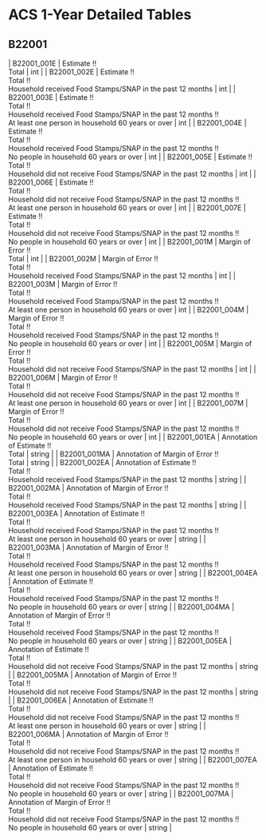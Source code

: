 # ACS 1-Year Detailed Tables

## B22001

| B22001_001E | Estimate !!<br>Total | int |
| B22001_002E | Estimate !!<br>Total !!<br>Household received Food Stamps/SNAP in the past 12 months | int |
| B22001_003E | Estimate !!<br>Total !!<br>Household received Food Stamps/SNAP in the past 12 months !!<br>At least one person in household 60 years or over | int |
| B22001_004E | Estimate !!<br>Total !!<br>Household received Food Stamps/SNAP in the past 12 months !!<br>No people in household 60 years or over | int |
| B22001_005E | Estimate !!<br>Total !!<br>Household did not receive Food Stamps/SNAP in the past 12 months | int |
| B22001_006E | Estimate !!<br>Total !!<br>Household did not receive Food Stamps/SNAP in the past 12 months !!<br>At least one person in household 60 years or over | int |
| B22001_007E | Estimate !!<br>Total !!<br>Household did not receive Food Stamps/SNAP in the past 12 months !!<br>No people in household 60 years or over | int |
| B22001_001M | Margin of Error !!<br>Total | int |
| B22001_002M | Margin of Error !!<br>Total !!<br>Household received Food Stamps/SNAP in the past 12 months | int |
| B22001_003M | Margin of Error !!<br>Total !!<br>Household received Food Stamps/SNAP in the past 12 months !!<br>At least one person in household 60 years or over | int |
| B22001_004M | Margin of Error !!<br>Total !!<br>Household received Food Stamps/SNAP in the past 12 months !!<br>No people in household 60 years or over | int |
| B22001_005M | Margin of Error !!<br>Total !!<br>Household did not receive Food Stamps/SNAP in the past 12 months | int |
| B22001_006M | Margin of Error !!<br>Total !!<br>Household did not receive Food Stamps/SNAP in the past 12 months !!<br>At least one person in household 60 years or over | int |
| B22001_007M | Margin of Error !!<br>Total !!<br>Household did not receive Food Stamps/SNAP in the past 12 months !!<br>No people in household 60 years or over | int |
| B22001_001EA | Annotation of Estimate !!<br>Total | string |
| B22001_001MA | Annotation of Margin of Error !!<br>Total | string |
| B22001_002EA | Annotation of Estimate !!<br>Total !!<br>Household received Food Stamps/SNAP in the past 12 months | string |
| B22001_002MA | Annotation of Margin of Error !!<br>Total !!<br>Household received Food Stamps/SNAP in the past 12 months | string |
| B22001_003EA | Annotation of Estimate !!<br>Total !!<br>Household received Food Stamps/SNAP in the past 12 months !!<br>At least one person in household 60 years or over | string |
| B22001_003MA | Annotation of Margin of Error !!<br>Total !!<br>Household received Food Stamps/SNAP in the past 12 months !!<br>At least one person in household 60 years or over | string |
| B22001_004EA | Annotation of Estimate !!<br>Total !!<br>Household received Food Stamps/SNAP in the past 12 months !!<br>No people in household 60 years or over | string |
| B22001_004MA | Annotation of Margin of Error !!<br>Total !!<br>Household received Food Stamps/SNAP in the past 12 months !!<br>No people in household 60 years or over | string |
| B22001_005EA | Annotation of Estimate !!<br>Total !!<br>Household did not receive Food Stamps/SNAP in the past 12 months | string |
| B22001_005MA | Annotation of Margin of Error !!<br>Total !!<br>Household did not receive Food Stamps/SNAP in the past 12 months | string |
| B22001_006EA | Annotation of Estimate !!<br>Total !!<br>Household did not receive Food Stamps/SNAP in the past 12 months !!<br>At least one person in household 60 years or over | string |
| B22001_006MA | Annotation of Margin of Error !!<br>Total !!<br>Household did not receive Food Stamps/SNAP in the past 12 months !!<br>At least one person in household 60 years or over | string |
| B22001_007EA | Annotation of Estimate !!<br>Total !!<br>Household did not receive Food Stamps/SNAP in the past 12 months !!<br>No people in household 60 years or over | string |
| B22001_007MA | Annotation of Margin of Error !!<br>Total !!<br>Household did not receive Food Stamps/SNAP in the past 12 months !!<br>No people in household 60 years or over | string |

